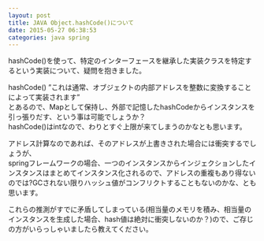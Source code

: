 ```yaml
---
layout: post
title: JAVA Object.hashCode()について
date: 2015-05-27 06:38:53
categories: java spring
---
```

<!-- {% raw %} -->
<p>hashCode()を使って、特定のインターフェースを継承した実装クラスを特定するという実装について、疑問を抱きました。</p>

<p>hashCode() ”これは通常、オブジェクトの内部アドレスを整数に変換することによって実装されます”<br>
とあるので、Mapとして保持し、外部で記憶したhashCodeからインスタンスを引っ張りだす、という事は可能でしょうか？<br>
hashCode()はintなので、わりとすぐ上限が来てしまうのかなとも思います。</p>

<p>アドレス計算なのであれば、そのアドレスが上書きされた場合には衝突するでしょうが、<br>
springフレームワークの場合、一つのインスタンスからインジェクションしたインスタンスはまとめてインスタンス化されるので、アドレスの重複もあり得ないのでは?GCされない限りハッシュ値がコンフリクトすることもないのかな、とも思います。</p>

<p>これらの推測がすでに矛盾してしまっている(相当量のメモリを積み、相当量のインスタンスを生成した場合、hash値は絶対に衝突しないのか？)ので、ご存じの方がいらっしゃいましたら教えてください。</p>
<!-- {% endraw %} -->
